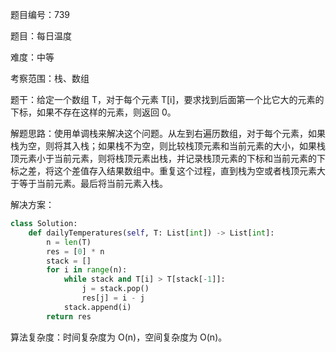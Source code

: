题目编号：739

题目：每日温度

难度：中等

考察范围：栈、数组

题干：给定一个数组 T，对于每个元素 T[i]，要求找到后面第一个比它大的元素的下标，如果不存在这样的元素，则返回 0。

解题思路：使用单调栈来解决这个问题。从左到右遍历数组，对于每个元素，如果栈为空，则将其入栈；如果栈不为空，则比较栈顶元素和当前元素的大小，如果栈顶元素小于当前元素，则将栈顶元素出栈，并记录栈顶元素的下标和当前元素的下标之差，将这个差值存入结果数组中。重复这个过程，直到栈为空或者栈顶元素大于等于当前元素。最后将当前元素入栈。

解决方案：

```python
class Solution:
    def dailyTemperatures(self, T: List[int]) -> List[int]:
        n = len(T)
        res = [0] * n
        stack = []
        for i in range(n):
            while stack and T[i] > T[stack[-1]]:
                j = stack.pop()
                res[j] = i - j
            stack.append(i)
        return res
```

算法复杂度：时间复杂度为 O(n)，空间复杂度为 O(n)。